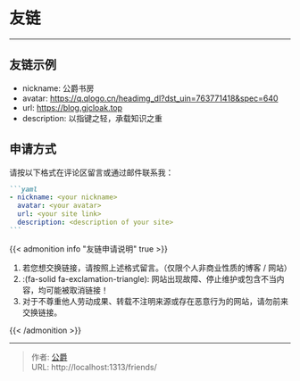 # 友链


<!-- The `friends.yml` file placed in the `yourProject/data/` directory will be loaded automatically here. -->

---

<!-- You can define additional content below for this page. -->

## 友链示例

- nickname: 公爵书房
- avatar: https://q.qlogo.cn/headimg_dl?dst_uin=763771418&spec=640
- url: https://blog.gjcloak.top
- description: 以指键之轻，承载知识之重

## 申请方式

请按以下格式在评论区留言或通过邮件联系我：

````markdown
```yaml
- nickname: <your nickname>
  avatar: <your avatar>
  url: <your site link>
  description: <description of your site>
```
````

{{< admonition info "友链申请说明" true >}}

1. 若您想交换链接，请按照上述格式留言。（仅限个人非商业性质的博客 / 网站）
2. :(fa-solid fa-exclamation-triangle): 网站出现故障、停止维护或包含不当内容，均可能被取消链接！
3. 对于不尊重他人劳动成果、转载不注明来源或存在恶意行为的网站，请勿前来交换链接。

{{< /admonition >}}


---

> 作者: [公爵](https://blog.gjcloak.top)  
> URL: http://localhost:1313/friends/  

